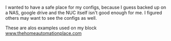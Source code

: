 I wanted to have a safe place for my configs, because I guess backed up on a NAS, google drive and the NUC itself isn't good enough for me. I figured others may want to see the configs as well.

These are alos examples used on my block www.thehomeautomationplace.com
